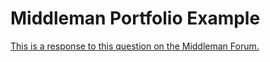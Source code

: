 # Middleman Portfolio Example

[This is a response to this question on the Middleman Forum.](https://forum.middlemanapp.com/t/setting-previous-and-next-buttons-for-proxy-pages/2367)
